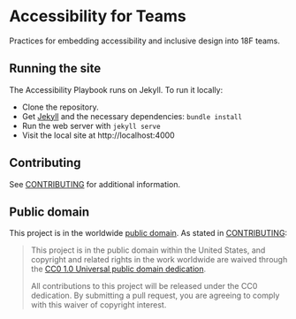 # Accessibility for Teams
Practices for embedding accessibility and inclusive design into 18F teams.

## Running the site

The Accessibility Playbook runs on Jekyll. To run it locally:

- Clone the repository.
- Get [Jekyll](https://jekyllrb.com/) and the necessary dependencies: `bundle install`
- Run the web server with `jekyll serve`
- Visit the local site at http://localhost:4000

## Contributing

See [CONTRIBUTING](CONTRIBUTING.md) for additional information.

## Public domain

This project is in the worldwide [public domain](LICENSE.md). As stated in [CONTRIBUTING](CONTRIBUTING.md):

> This project is in the public domain within the United States, and copyright and related rights in the work worldwide are waived through the [CC0 1.0 Universal public domain dedication](https://creativecommons.org/publicdomain/zero/1.0/).
>
> All contributions to this project will be released under the CC0 dedication. By submitting a pull request, you are agreeing to comply with this waiver of copyright interest.

